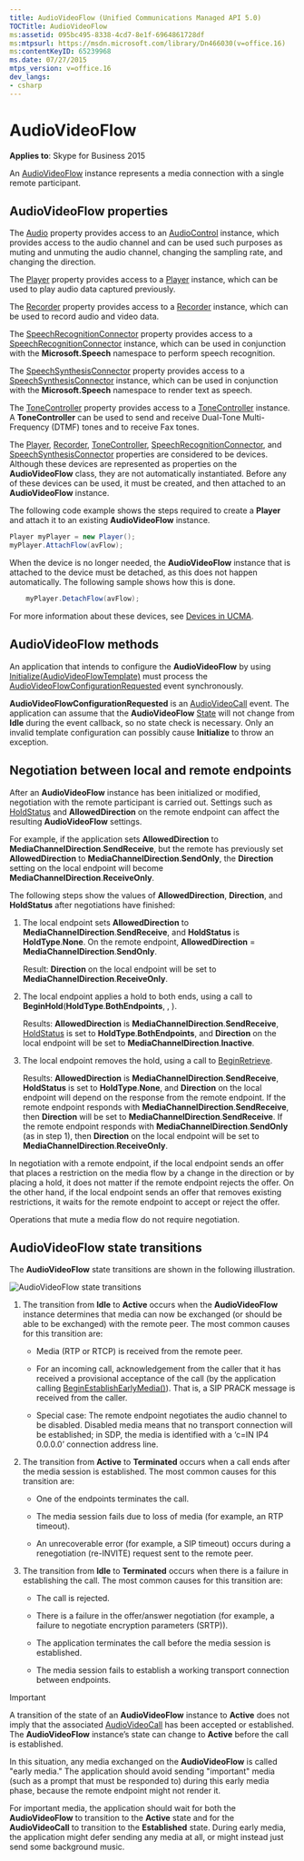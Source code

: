 ```yaml
---
title: AudioVideoFlow (Unified Communications Managed API 5.0)
TOCTitle: AudioVideoFlow
ms:assetid: 095bc495-8338-4cd7-8e1f-6964861728df
ms:mtpsurl: https://msdn.microsoft.com/library/Dn466030(v=office.16)
ms:contentKeyID: 65239968
ms.date: 07/27/2015
mtps_version: v=office.16
dev_langs:
- csharp
---
```


# AudioVideoFlow

**Applies to**: Skype for Business 2015

An [AudioVideoFlow](/dotnet/api/microsoft.rtc.collaboration.audiovideo.audiovideoflow) instance represents a media connection with a single remote participant.

## AudioVideoFlow properties

The [Audio](/dotnet/api/microsoft.rtc.collaboration.audiovideo.audiovideoflow.audio) property provides access to an [AudioControl](/dotnet/api/microsoft.rtc.collaboration.audiovideo.audiocontrol) instance, which provides access to the audio channel and can be used such purposes as muting and unmuting the audio channel, changing the sampling rate, and changing the direction. 

The [Player](https://msdn.microsoft.com/library/hh383679\(v=office.16\)) property provides access to a [Player](/dotnet/api/microsoft.rtc.collaboration.audiovideo.player) instance, which can be used to play audio data captured previously. 

The [Recorder](https://msdn.microsoft.com/library/hh382678\(v=office.16\)) property provides access to a [Recorder](/dotnet/api/microsoft.rtc.collaboration.audiovideo.recorder) instance, which can be used to record audio and video data. 

The [SpeechRecognitionConnector](https://msdn.microsoft.com/library/hh365919\(v=office.16\)) property provides access to a [SpeechRecognitionConnector](/dotnet/api/microsoft.rtc.collaboration.audiovideo.speechrecognitionconnector) instance, which can be used in conjunction with the **Microsoft.Speech** namespace to perform speech recognition. 

The [SpeechSynthesisConnector](https://msdn.microsoft.com/library/hh382006\(v=office.16\)) property provides access to a [SpeechSynthesisConnector](/dotnet/api/microsoft.rtc.collaboration.audiovideo.speechsynthesisconnector) instance, which can be used in conjunction with the **Microsoft.Speech** namespace to render text as speech. 

The [ToneController](https://msdn.microsoft.com/library/hh348941\(v=office.16\)) property provides access to a [ToneController](/dotnet/api/microsoft.rtc.collaboration.audiovideo.tonecontroller) instance. A **ToneController** can be used to send and receive Dual-Tone Multi-Frequency (DTMF) tones and to receive Fax tones.

The [Player](https://msdn.microsoft.com/library/hh383679\(v=office.16\)), [Recorder](https://msdn.microsoft.com/library/hh382678\(v=office.16\)), [ToneController](https://msdn.microsoft.com/library/hh348941\(v=office.16\)), [SpeechRecognitionConnector](https://msdn.microsoft.com/library/hh365919\(v=office.16\)), and [SpeechSynthesisConnector](https://msdn.microsoft.com/library/hh382006\(v=office.16\)) properties are considered to be devices. Although these devices are represented as properties on the **AudioVideoFlow** class, they are not automatically instantiated. Before any of these devices can be used, it must be created, and then attached to an **AudioVideoFlow** instance. 

The following code example shows the steps required to create a **Player** and attach it to an existing **AudioVideoFlow** instance.

```csharp
Player myPlayer = new Player();
myPlayer.AttachFlow(avFlow);
```

When the device is no longer needed, the **AudioVideoFlow** instance that is attached to the device must be detached, as this does not happen automatically. The following sample shows how this is done.

```csharp
    myPlayer.DetachFlow(avFlow);
```

For more information about these devices, see [Devices in UCMA](https://msdn.microsoft.com/library/dd280152\(v=office.16\)).

## AudioVideoFlow methods

An application that intends to configure the **AudioVideoFlow** by using [Initialize(AudioVideoFlowTemplate)](/dotnet/api/microsoft.rtc.collaboration.audiovideo.audiovideoflow.initialize) must process the [AudioVideoFlowConfigurationRequested](/dotnet/api/microsoft.rtc.collaboration.audiovideo.audiovideocall.audiovideoflowconfigurationrequested) event synchronously. 

**AudioVideoFlowConfigurationRequested** is an [AudioVideoCall](/dotnet/api/microsoft.rtc.collaboration.audiovideo.audiovideocall) event. The application can assume that the **AudioVideoFlow** [State](https://msdn.microsoft.com/library/hh349893\(v=office.16\)) will not change from **Idle** during the event callback, so no state check is necessary. Only an invalid template configuration can possibly cause **Initialize** to throw an exception.

## Negotiation between local and remote endpoints

After an **AudioVideoFlow** instance has been initialized or modified, negotiation with the remote participant is carried out. Settings such as [HoldStatus](https://msdn.microsoft.com/library/hh349483\(v=office.16\)) and **AllowedDirection** on the remote endpoint can affect the resulting **AudioVideoFlow** settings. 

For example, if the application sets **AllowedDirection** to **MediaChannelDirection**.**SendReceive**, but the remote has previously set **AllowedDirection** to **MediaChannelDirection**.**SendOnly**, the **Direction** setting on the local endpoint will become **MediaChannelDirection**.**ReceiveOnly**.

The following steps show the values of **AllowedDirection**, **Direction**, and **HoldStatus** after negotiations have finished:

1.  The local endpoint sets **AllowedDirection** to **MediaChannelDirection**.**SendReceive**, and **HoldStatus** is **HoldType**.**None**. On the remote endpoint, **AllowedDirection** = **MediaChannelDirection**.**SendOnly**.
    
    Result: **Direction** on the local endpoint will be set to **MediaChannelDirection**.**ReceiveOnly**.

2.  The local endpoint applies a hold to both ends, using a call to **BeginHold**(**HoldType**.**BothEndpoints**, , ).
    
    Results: **AllowedDirection** is **MediaChannelDirection**.**SendReceive**, [HoldStatus](https://msdn.microsoft.com/library/hh349483\(v=office.16\)) is set to **HoldType**.**BothEndpoints**, and **Direction** on the local endpoint will be set to **MediaChannelDirection**.**Inactive**.

3.  The local endpoint removes the hold, using a call to [BeginRetrieve](https://msdn.microsoft.com/library/hh381101\(v=office.16\)).
    
    Results: **AllowedDirection** is **MediaChannelDirection**.**SendReceive**, **HoldStatus** is set to **HoldType**.**None**, and **Direction** on the local endpoint will depend on the response from the remote endpoint. If the remote endpoint responds with **MediaChannelDirection**.**SendReceive**, then **Direction** will be set to **MediaChannelDirection**.**SendReceive**. If the remote endpoint responds with **MediaChannelDirection**.**SendOnly** (as in step 1), then **Direction** on the local endpoint will be set to **MediaChannelDirection**.**ReceiveOnly**.

In negotiation with a remote endpoint, if the local endpoint sends an offer that places a restriction on the media flow by a change in the direction or by placing a hold, it does not matter if the remote endpoint rejects the offer. On the other hand, if the local endpoint sends an offer that removes existing restrictions, it waits for the remote endpoint to accept or reject the offer.

Operations that mute a media flow do not require negotiation.

## AudioVideoFlow state transitions

The **AudioVideoFlow** state transitions are shown in the following illustration.

![AudioVideoFlow state transitions](images/Dn466030.StateMach_AVFlow(Office.16).jpg "AudioVideoFlow state transitions")

1. The transition from **Idle** to **Active** occurs when the **AudioVideoFlow** instance determines that media can now be exchanged (or should be able to be exchanged) with the remote peer. The most common causes for this transition are:
    
   - Media (RTP or RTCP) is received from the remote peer.
    
   - For an incoming call, acknowledgement from the caller that it has received a provisional acceptance of the call (by the application calling [BeginEstablishEarlyMedia()](https://msdn.microsoft.com/library/hh365657\(v=office.16\))). That is, a SIP PRACK message is received from the caller.
    
   - Special case: The remote endpoint negotiates the audio channel to be disabled. Disabled media means that no transport connection will be established; in SDP, the media is identified with a ‘c=IN IP4 0.0.0.0’ connection address line.

2. The transition from **Active** to **Terminated** occurs when a call ends after the media session is established. The most common causes for this transition are:
    
   - One of the endpoints terminates the call.
    
   - The media session fails due to loss of media (for example, an RTP timeout).
    
   - An unrecoverable error (for example, a SIP timeout) occurs during a renegotiation (re-INVITE) request sent to the remote peer.

3. The transition from **Idle** to **Terminated** occurs when there is a failure in establishing the call. The most common causes for this transition are:
    
   - The call is rejected.
    
   - There is a failure in the offer/answer negotiation (for example, a failure to negotiate encryption parameters (SRTP)).
    
   - The application terminates the call before the media session is established.
    
   - The media session fails to establish a working transport connection between endpoints.

> [!IMPORTANT]
> A transition of the state of an **AudioVideoFlow** instance to **Active** does not imply that the associated [AudioVideoCall](/dotnet/api/microsoft.rtc.collaboration.audiovideo.audiovideocall) has been accepted or established. The **AudioVideoFlow** instance’s state can change to **Active** before the call is established. 
> 
> In this situation, any media exchanged on the **AudioVideoFlow** is called "early media." The application should avoid sending "important" media (such as a prompt that must be responded to) during this early media phase, because the remote endpoint might not render it. 
> 
> For important media, the application should wait for both the **AudioVideoFlow** to transition to the **Active** state and for the **AudioVideoCall** to transition to the **Established** state. During early media, the application might defer sending any media at all, or might instead just send some background music.



